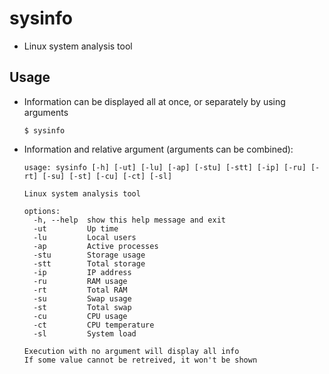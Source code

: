 # sysinfo
- Linux system analysis tool 

## Usage
- Information can be displayed all at once, or separately by using arguments
  
      $ sysinfo


- Information and relative argument (arguments can be combined):

      usage: sysinfo [-h] [-ut] [-lu] [-ap] [-stu] [-stt] [-ip] [-ru] [-rt] [-su] [-st] [-cu] [-ct] [-sl]
      
      Linux system analysis tool
      
      options:
        -h, --help  show this help message and exit
        -ut         Up time
        -lu         Local users
        -ap         Active processes
        -stu        Storage usage
        -stt        Total storage
        -ip         IP address
        -ru         RAM usage
        -rt         Total RAM
        -su         Swap usage
        -st         Total swap
        -cu         CPU usage
        -ct         CPU temperature
        -sl         System load

      Execution with no argument will display all info
      If some value cannot be retreived, it won't be shown